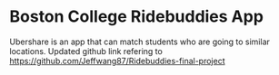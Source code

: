 # Boston College Ridebuddies App 

Ubershare is an app that can match students who are going to similar locations. 
Updated github link refering to https://github.com/Jeffwang87/Ridebuddies-final-project
